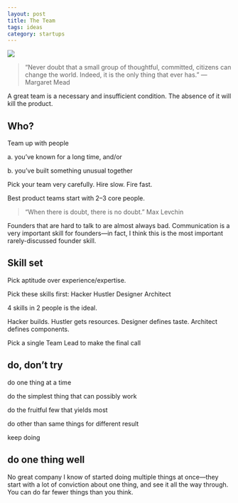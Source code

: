 ```yaml
---
layout: post
title: The Team
tags: ideas
category: startups
---
```


![](https://images.unsplash.com/photo-1516880711640-ef7db81be3e1?ixlib=rb-1.2.1&ixid=eyJhcHBfaWQiOjEyMDd9&auto=format&fit=crop&w=1500&q=80)


> “Never doubt that a small group of thoughtful, committed, citizens can change the world. Indeed, it is the only thing that ever has.” ― Margaret Mead


A great team is a necessary and insufficient condition. The absence of it will kill the product.

## Who?

Team up with people

a. you’ve known for a long time, and/or

b. you’ve built something unusual together

Pick your team very carefully. Hire slow. Fire fast.

Best product teams start with 2–3 core people.

> “When there is doubt, there is no doubt.” Max Levchin

Founders that are hard to talk to are almost always bad. Communication is a very important skill for founders—in fact, I think this is the most important rarely-discussed founder skill.

## Skill set 

Pick aptitude over experience/expertise.

Pick these skills first: Hacker Hustler Designer Architect

4 skills in 2 people is the ideal.

Hacker builds. Hustler gets resources. Designer defines taste. Architect defines components.

Pick a single Team Lead to make the final call

## do, don’t try

do one thing at a time

do the simplest thing that can possibly work

do the fruitful few that yields most

do other than same things for different result

keep doing

## do one thing well 

No great company I know of started doing multiple things at once—they start with a lot of conviction about one thing, and see it all the way through. You can do far fewer things than you think. 

